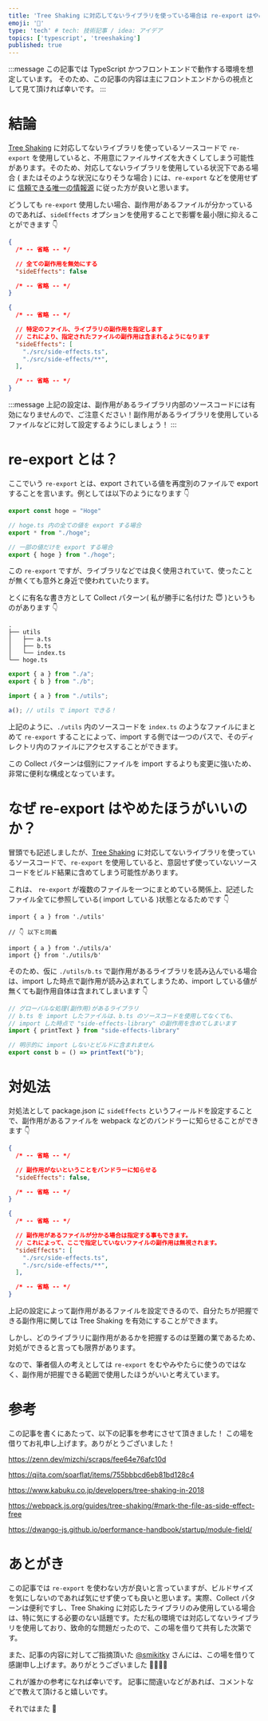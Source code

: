 ```yaml
---
title: 'Tree Shaking に対応してないライブラリを使っている場合は re-export はやめたほうがいいかも'
emoji: '🦆'
type: 'tech' # tech: 技術記事 / idea: アイデア
topics: ['typescript', 'treeshaking']
published: true
---
```


:::message
この記事では TypeScript かつフロントエンドで動作する環境を想定しています。
そのため、この記事の内容は主にフロントエンドからの視点として見て頂ければ幸いです。
:::

# 結論

[Tree Shaking](https://developer.mozilla.org/ja/docs/Glossary/Tree_shaking) に対応してないライブラリを使っているソースコードで `re-export` を使用していると、不用意にファイルサイズを大きくしてしまう可能性があります。そのため、対応してないライブラリを使用している状況下である場合 ( またはそのような状況になりそうな場合 ) には、`re-export` などを使用せずに [信頼できる唯一の情報源](https://ja.wikipedia.org/wiki/信頼できる唯一の情報源) に従った方が良いと思います。

どうしても `re-export` 使用したい場合、副作用があるファイルが分かっているのであれば、`sideEffects` オプションを使用することで影響を最小限に抑えることができます 👇

```json:package.json
{
  /* -- 省略 -- */

  // 全ての副作用を無効にする
  "sideEffects": false

  /* -- 省略 -- */
}
```

```json:package.json
{
  /* -- 省略 -- */

  // 特定のファイル、ライブラリの副作用を指定します
  // これにより、指定されたファイルの副作用は含まれるようになります
  "sideEffects": [
    "./src/side-effects.ts",
    "./src/side-effects/**",
  ],

  /* -- 省略 -- */
}
```

:::message
上記の設定は、副作用があるライブラリ内部のソースコードには有効になりませんので、ご注意ください！副作用があるライブラリを使用しているファイルなどに対して設定するようにしましょう！
:::

# re-export とは？

ここでいう `re-export` とは、export されている値を再度別のファイルで export することを言います。例としては以下のようになります 👇

```ts:./hoge.ts
export const hoge = "Hoge"
```

```ts:./index.ts
// hoge.ts 内の全ての値を export する場合
export * from "./hoge";

// 一部の値だけを export する場合
export { hoge } from "./hoge";
```

この `re-export` ですが、ライブラリなどでは良く使用されていて、使ったことが無くても意外と身近で使われていたります。

とくに有名な書き方として Collect パターン( 私が勝手に名付けた 😇 )というものがあります 👇

```:サンプルコードのディレクトリ構造
.
├── utils
│   ├── a.ts
│   ├── b.ts
│   └── index.ts
└── hoge.ts
```

```ts:./utils/index.ts
export { a } from "./a";
export { b } from "./b";
```

```ts:./hoge.ts
import { a } from "./utils";

a(); // utils で import できる！
```

上記のように、`./utils` 内のソースコードを `index.ts` のようなファイルにまとめて `re-export` することによって、import する側では一つのパスで、そのディレクトリ内のファイルにアクセスすることができます。

この Collect パターンは個別にファイルを import するよりも変更に強いため、非常に便利な構成となっています。

# なぜ re-export はやめたほうがいいのか？

冒頭でも記述しましたが、[Tree Shaking](https://developer.mozilla.org/ja/docs/Glossary/Tree_shaking) に対応してないライブラリを使っているソースコードで、`re-export` を使用していると、意図せず使っていないソースコードをビルド結果に含めてしまう可能性があります。

これは、 `re-export` が複数のファイルを一つにまとめている関係上、記述したファイル全てに参照している( import している )状態となるためです 👇

```ts:前項のCollectパターンと同じディレクトリ構造の場合
import { a } from './utils'

// 👇 以下と同義

import { a } from './utils/a'
import {} from './utils/b'
```

そのため、仮に `./utils/b.ts` で副作用があるライブラリを読み込んでいる場合は、import した時点で副作用が読み込まれてしまうため、import している値が無くても副作用自体は含まれてしまいます 👇

```ts:./utils/b.ts
// グローバルな処理(副作用)があるライブラリ
// b.ts を import したファイルは、b.ts のソースコードを使用してなくても、
// import した時点で "side-effects-library" の副作用を含めてしまいます
import { printText } from "side-effects-library"

// 明示的に import しないとビルドに含まれません
export const b = () => printText("b");
```

# 対処法

対処法として package.json に `sideEffects` というフィールドを設定することで、副作用があるファイルを webpack などのバンドラーに知らせることができます 👇

```json:package.json
{
  /* -- 省略 -- */

  // 副作用がないということをバンドラーに知らせる
  "sideEffects": false,

  /* -- 省略 -- */
}
```

```json:package.json
{
  /* -- 省略 -- */

  // 副作用があるファイルが分かる場合は指定する事もできます。
  // これによって、ここで指定していないファイルの副作用は無視されます。
  "sideEffects": [
    "./src/side-effects.ts",
    "./src/side-effects/**",
  ],

  /* -- 省略 -- */
}
```

上記の設定によって副作用があるファイルを設定できるので、自分たちが把握できる副作用に関しては Tree Shaking を有効にすることができます。

しかし、どのライブラリに副作用があるかを把握するのは至難の業であるため、対処ができると言っても限界があります。

なので、筆者個人の考えとしては `re-export` をむやみやたらに使うのではなく、副作用が把握できる範囲で使用したほうがいいと考えています。

# 参考

この記事を書くにあたって、以下の記事を参考にさせて頂きました！
この場を借りてお礼申し上げます。ありがとうございました！

https://zenn.dev/mizchi/scraps/fee64e76afc10d

https://qiita.com/soarflat/items/755bbbcd6eb81bd128c4

https://www.kabuku.co.jp/developers/tree-shaking-in-2018

https://webpack.js.org/guides/tree-shaking/#mark-the-file-as-side-effect-free

https://dwango-js.github.io/performance-handbook/startup/module-field/

# あとがき

この記事では `re-export` を使わない方が良いと言っていますが、ビルドサイズを気にしないのであれば気にせず使っても良いと思います。実際、Collect パターンは便利ですし、Tree Shaking に対応したライブラリのみ使用している場合は、特に気にする必要のない話題です。ただ私の環境では対応してないライブラリを使用しており、致命的な問題だったので、この場を借りて共有した次第です。

また、記事の内容に対してご指摘頂いた [@smikitky](https://zenn.dev/smikitky) さんには、この場を借りて感謝申し上げます。ありがとうございました 🙇‍♂️🙇‍♀️

これが誰かの参考になれば幸いです。
記事に間違いなどがあれば、コメントなどで教えて頂けると嬉しいです。

それではまた 👋
